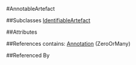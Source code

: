 
#AnnotableArtefact


##Subclasses
[IdentifiableArtefact](Base/IdentifiableArtefact.md)


##Attributes


##References
contains: [Annotation](Base/Annotation.md) (ZeroOrMany)


##Referenced By

    